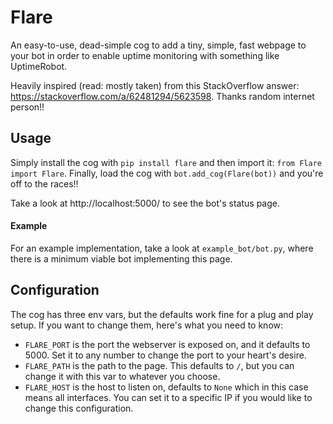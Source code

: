 # Flare
An easy-to-use, dead-simple cog to add a tiny, simple, fast webpage to your bot in order to enable uptime monitoring with something like UptimeRobot.

Heavily inspired (read: mostly taken) from this StackOverflow answer: https://stackoverflow.com/a/62481294/5623598. Thanks random internet person!!


## Usage
Simply install the cog with `pip install flare` and then import it: `from Flare import Flare`. Finally, load the cog with `bot.add_cog(Flare(bot))` and you're off to the races!!

Take a look at http://localhost:5000/ to see the bot's status page. 

#### Example
For an example implementation, take a look at `example_bot/bot.py`, where there is a minimum viable bot implementing this page.


## Configuration
The cog has three env vars, but the defaults work fine for a plug and play setup. If you want to change them, here's what you need to know:
  * `FLARE_PORT` is the port the webserver is exposed on, and it defaults to 5000. Set it to any number to change the port to your heart's desire.
  * `FLARE_PATH` is the path to the page. This defaults to `/`, but you can change it with this var to whatever you choose.
  * `FLARE_HOST` is the host to listen on, defaults to `None` which in this case means all interfaces. You can set it to a specific IP if you would like to change this configuration.
